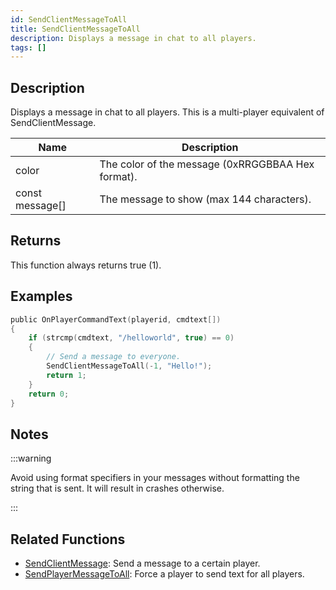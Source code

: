 ```yaml
---
id: SendClientMessageToAll
title: SendClientMessageToAll
description: Displays a message in chat to all players.
tags: []
---
```


## Description

Displays a message in chat to all players. This is a multi-player equivalent of SendClientMessage.


| Name | Description |
|------|-------------|
|color | The color of the message (0xRRGGBBAA Hex format).|
|const message[] | The message to show (max 144 characters).|


## Returns

This function always returns true (1).


## Examples


```c
public OnPlayerCommandText(playerid, cmdtext[])
{
    if (strcmp(cmdtext, "/helloworld", true) == 0)
    {
        // Send a message to everyone.
        SendClientMessageToAll(-1, "Hello!");
        return 1;
    }
    return 0;
}
```


## Notes

:::warning

Avoid using format specifiers in your messages without formatting the string that is sent. It will result in crashes otherwise.


:::


## Related Functions


-  [SendClientMessage](../functions/SendClientMessage): Send a message to a certain player.
-  [SendPlayerMessageToAll](../functions/SendPlayerMessageToAll): Force a player to send text for all players.
